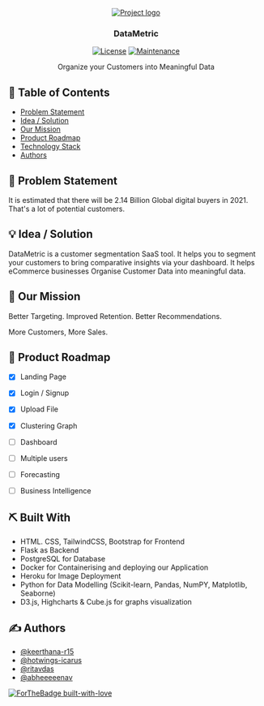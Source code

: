 <p align="center">
  <a href="" rel="noopener">
 <img src="https://i.imgur.com/QIShjP2.png" alt="Project logo"></a>
</p>

<h3 align="center">DataMetric</h3>
                                
 <div align="center">


[![License](https://img.shields.io/badge/license-MIT-blue.svg)](LICENSE.md)
[![Maintenance](https://img.shields.io/badge/Maintained%3F-yes-green.svg)](https://GitHub.com/Naereen/StrapDown.js/graphs/commit-activity)


</div>

<p align="center">Organize your Customers into Meaningful Data
    <br> 
</p>

## 📝 Table of Contents
- [Problem Statement](#problem_statement)
- [Idea / Solution](#idea)
- [Our Mission](#mission)
- [Product Roadmap](#roadmap)
- [Technology Stack](#tech_stack)
- [Authors](#authors)

## 🧐 Problem Statement <a name = "problem_statement"></a>
It is estimated that there will be  2.14 Billion Global digital buyers in 2021. That's a lot of potential customers. 


## 💡 Idea / Solution <a name = "idea"></a>
DataMetric is a customer segmentation SaaS tool. It helps you to segment your customers to bring comparative insights via your dashboard. It helps eCommerce businesses Organise Customer Data into meaningful data.

## 👀 Our Mission <a name = "mission"></a>
Better Targeting.
Improved Retention.
Better Recommendations.

More Customers, More Sales.

## 🚀 Product Roadmap <a name = "roadmap"></a>

 * [x] Landing Page
 * [x] Login / Signup
 * [x] Upload File
 * [x] Clustering Graph
 * [ ] Dashboard
 * [ ] Multiple users
 * [ ] Forecasting
 * [ ] Business Intelligence


## ⛏️ Built With <a name = "tech_stack"></a>

- HTML. CSS, TailwindCSS, Bootstrap for Frontend
- Flask as Backend
- PostgreSQL for Database
- Docker for Containerising and deploying our Application
- Heroku for Image Deployment
- Python for Data Modelling (Scikit-learn, Pandas, NumPY, Matplotlib, Seaborne)
- D3.js, Highcharts & Cube.js for graphs visualization


                  
## ✍️ Authors <a name = "authors"></a>
- [@keerthana-r15](https://github.com/keerthana-r15) 
- [@hotwings-icarus](https://github.com/hotwings-icarus)
- [@ritavdas](https://github.com/ritavdas)
- [@abheeeeenav](https://github.com/abheeeenav) 



[![ForTheBadge built-with-love](http://ForTheBadge.com/images/badges/built-with-love.svg)](https://GitHub.com/Naereen/)



